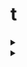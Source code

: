 # t



<details>

<summary></summary>

```
// Some code
```

</details>

<details>

<summary></summary>

```
// Some code
```

</details>

